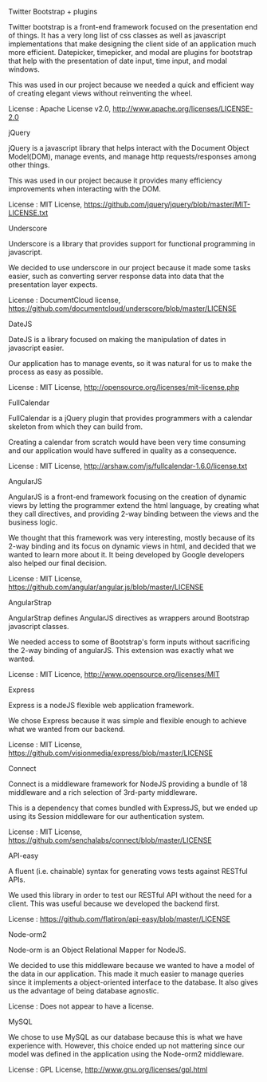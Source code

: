 ﻿Twitter Bootstrap + plugins

Twitter bootstrap is a front-end framework focused on the presentation end of things. It has a very long list of css classes as well as javascript implementations that make designing the client side of an application much more efficient. Datepicker, timepicker, and modal are plugins for bootstrap that help with the presentation of date input, time input, and modal windows.

This was used in our project because we needed a quick and efficient way of creating elegant views without reinventing the wheel.

License : Apache License v2.0, http://www.apache.org/licenses/LICENSE-2.0


jQuery

jQuery is a javascript library that helps interact with the Document Object Model(DOM), manage events, and manage http requests/responses among other things.

This was used in our project because it provides many efficiency improvements when interacting with the DOM.

License : MIT License, https://github.com/jquery/jquery/blob/master/MIT-LICENSE.txt


Underscore

Underscore is a library that provides support for functional programming in javascript.

We decided to use underscore in our project because it made some tasks easier, such as converting server response data into data that the presentation layer expects.

License : DocumentCloud license, https://github.com/documentcloud/underscore/blob/master/LICENSE


DateJS

DateJS is a library focused on making the manipulation of dates in javascript easier.

Our application has to manage events, so it was natural for us to make the process as easy as possible. 

License : MIT License, http://opensource.org/licenses/mit-license.php


FullCalendar

FullCalendar is a jQuery plugin that provides programmers with a calendar skeleton from which they can build from.

Creating a calendar from scratch would have been very time consuming and our application would have suffered in quality as a consequence.

License : MIT License, http://arshaw.com/js/fullcalendar-1.6.0/license.txt


AngularJS

AngularJS is a front-end framework focusing on the creation of dynamic views by letting the programmer extend the html language, by creating what they call directives, and providing 2-way binding between the views and the business logic.

We thought that this framework was very interesting, mostly because of its 2-way binding and its focus on dynamic views in html, and decided that we wanted to learn more about it. It being developed by Google developers also helped our final decision.

License : MIT License, https://github.com/angular/angular.js/blob/master/LICENSE


AngularStrap

AngularStrap defines AngularJS directives as wrappers around Bootstrap javascript classes.

We needed access to some of Bootstrap's form inputs without sacrificing the 2-way binding of angularJS. This extension was exactly what we wanted. 

License : MIT Licence, http://www.opensource.org/licenses/MIT


Express

Express is a nodeJS flexible web application framework.

We chose Express because it was simple and flexible enough to achieve what we wanted from our backend.

License : MIT License, https://github.com/visionmedia/express/blob/master/LICENSE


Connect

Connect is a middleware framework for NodeJS providing a bundle of 18 middleware and a rich selection of 3rd-party middleware.

This is a dependency that comes bundled with ExpressJS, but we ended up using its Session middleware for our authentication system.

License : MIT License, https://github.com/senchalabs/connect/blob/master/LICENSE


API-easy

A fluent (i.e. chainable) syntax for generating vows tests against RESTful APIs.

We used this library in order to test our RESTful API without the need for a client. This was useful because we developed the backend first.

License : https://github.com/flatiron/api-easy/blob/master/LICENSE


Node-orm2

Node-orm is an Object Relational Mapper for NodeJS.

We decided to use this middleware because we wanted to have a model of the data in our application. This made it much easier to manage queries since it implements a object-oriented interface to the database. It also gives us the advantage of being database agnostic.

License : Does not appear to have a license.


MySQL

We chose to use MySQL as our database because this is what we have experience with. However, this choice ended up not mattering since our model was defined in the application using the Node-orm2 middleware.

License : GPL License, http://www.gnu.org/licenses/gpl.html


